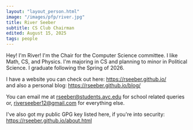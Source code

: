 ```yaml
---
layout: "layout_person.html"
image: "/images/pfp/river.jpg"
title: River Seeber
subtitle: CS Club Chairman
edited: August 15, 2025
tags: people
---
```


Hey! I'm River! I'm the Chair for the Computer Science committee. I like Math, CS, and Physics. I'm majoring in CS and planning to minor in Political Science. I graduate following the Spring of 2026.

I have a website you can check out here: <https://rseeber.github.io/> \
and also a personal blog: <https://rseeber.github.io/blog/>

You can email me at [rseeber@students.avc.edu](mailto:rseeber@students.avc.edu) for school related queries \
or, [riverseeber12@gmail.com](rmailto:riverseeber12@gmail.com) for everything else.

I've also got my public GPG key listed here, if you're into security: <https://rseeber.github.io/about.html>
